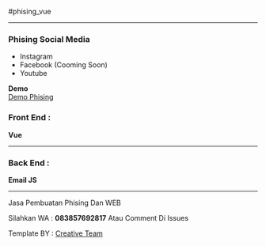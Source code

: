 #phising_vue
<hr>

<h3>Phising Social Media</h3>
<ul>
  <li>Instagram</li>  
  <li>Facebook (Cooming Soon)</li>
  <li>Youtube</li>  
</ul>


<b>Demo</b>
<br>
<a href="https://toolsosmed.herokuapp.com">Demo Phising</a>

<h3>Front End :</h3> <b>Vue</b>
<hr>

<h3>Back End :</h3> <b>Email JS </b>
<hr>

<p>Jasa Pembuatan Phising Dan WEB</p>
<p>Silahkan WA : <b>083857692817</b> Atau Comment Di Issues</p>

<p>Template BY : <a href="https://www.creative-tim.com/"> Creative Team </a></p>
